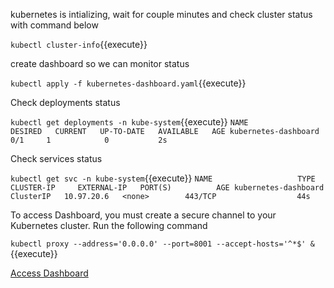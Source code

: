 
kubernetes is intializing, wait for couple minutes and check cluster status with command below

`kubectl cluster-info`{{execute}}

create dashboard so we can monitor status

`kubectl apply -f kubernetes-dashboard.yaml`{{execute}}

Check deployments status

`kubectl get deployments -n kube-system`{{execute}}
`
NAME                      DESIRED   CURRENT   UP-TO-DATE   AVAILABLE   AGE
kubernetes-dashboard      0/1     1            0           2s
`

Check services status

`kubectl get svc -n kube-system`{{execute}}
`
NAME                   TYPE        CLUSTER-IP     EXTERNAL-IP   PORT(S)          AGE
kubernetes-dashboard   ClusterIP   10.97.20.6   <none>        443/TCP                  44s
`

To access Dashboard, you must create a secure channel to your Kubernetes cluster. Run the following command

`kubectl proxy --address='0.0.0.0' --port=8001 --accept-hosts='^*$' &`{{execute}}

[Access Dashboard](https://[[HOST_SUBDOMAIN]]-8001-[[KATACODA_HOST]].environments.katacoda.com/api/v1/namespaces/kube-system/services/https:kubernetes-dashboard:/proxy/#!/overview?namespace=default)